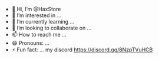 - 👋 Hi, I’m @HaxStore
- 👀 I’m interested in ...
- 🌱 I’m currently learning ...
- 💞️ I’m looking to collaborate on ...
- 📫 How to reach me ...
- 😄 Pronouns: ...
- ⚡ Fun fact: ...
my discord https://discord.gg/8NzpTVuHCB
<!---
HaxStore/HaxStore is a ✨ special ✨ repository because its `README.md` (this file) appears on your GitHub profile.
You can click the Preview link to take a look at your changes.
--->
